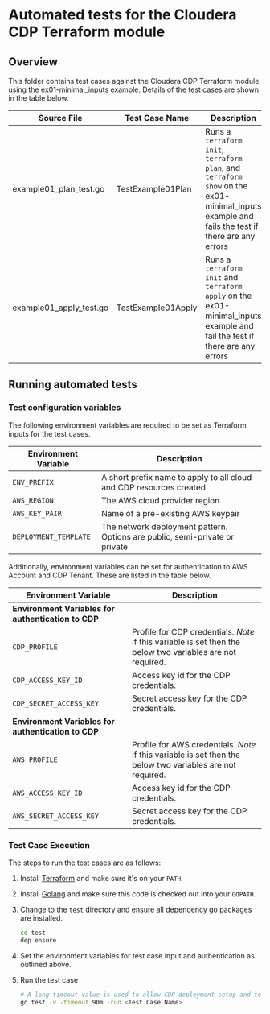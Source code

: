# Automated tests for the Cloudera CDP Terraform module

## Overview

This folder contains test cases against the Cloudera CDP Terraform module using the ex01-minimal_inputs example.
Details of the test cases are shown in the table below.

| Source File | Test Case Name | Description |
|-------------|----------------|-------------|
| example01_plan_test.go | TestExample01Plan | Runs a `terraform init`, `terraform plan`, and `terraform show` on the ex01-minimal_inputs example and fails the test if there are any errors |
| example01_apply_test.go | TestExample01Apply | Runs a `terraform init` and `terraform apply` on the ex01-minimal_inputs example and fail the test if there are any errors |

## Running automated tests

### Test configuration variables

The following environment variables are required to be set as Terraform inputs for the test cases.

| Environment Variable | Description |
|-----------------------|----------------|
| `ENV_PREFIX`          | A short prefix name to apply to all cloud and CDP resources created |
| `AWS_REGION`          | The AWS cloud provider region |
| `AWS_KEY_PAIR`        | Name of a pre-existing AWS keypair |
| `DEPLOYMENT_TEMPLATE` | The network deployment pattern. Options are public, semi-private or private |

Additionally, environment variables can be set for authentication to AWS Account and CDP Tenant. These are listed in the table below.

| Environment Variable | Description |
|-----------------------|----------------|
| **Environment Variables for authentication to CDP** | |
| `CDP_PROFILE`          | Profile for CDP credentials. _Note_ if this variable is set then the below two variables are not required. |
| `CDP_ACCESS_KEY_ID`        | Access key id for the CDP credentials. |
| `CDP_SECRET_ACCESS_KEY` | Secret access key for the CDP credentials. |
| **Environment Variables for authentication to CDP** | |
| `AWS_PROFILE`          | Profile for AWS credentials. _Note_ if this variable is set then the below two variables are not required. |
| `AWS_ACCESS_KEY_ID`        | Access key id for the CDP credentials. |
| `AWS_SECRET_ACCESS_KEY` | Secret access key for the CDP credentials. |

### Test Case Execution

The steps to run the test cases are as follows:

1. Install [Terraform](https://www.terraform.io/) and make sure it's on your `PATH`.
1. Install [Golang](https://golang.org/) and make sure this code is checked out into your `GOPATH`.
1. Change to the `test` directory and ensure all dependency go packages are installed.

    ```bash
    cd test
    dep ensure
   ```

1. Set the environment variables for test case input and authentication as outlined above.
1. Run the test case

    ```bash
    # A long timeout value is used to allow CDP deployment setup and teardown to complete
    go test -v -timeout 90m -run <Test Case Name>
    ```
